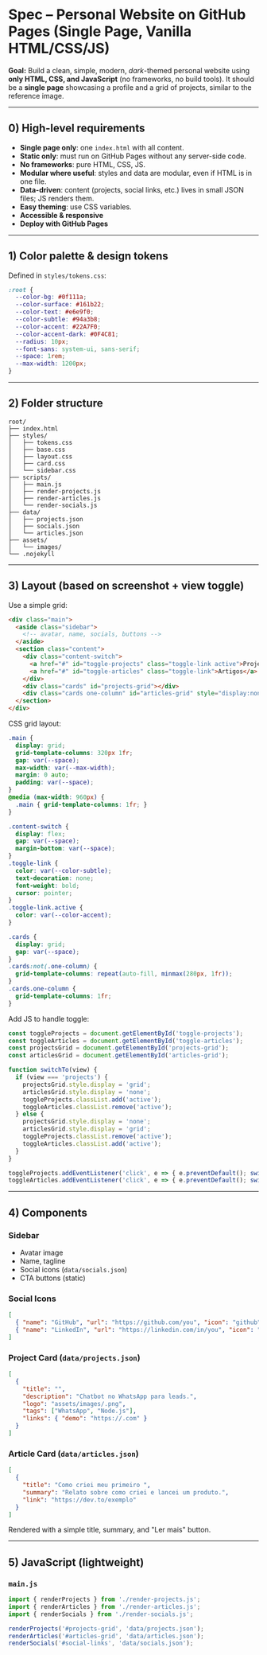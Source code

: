 # Spec – Personal Website on GitHub Pages (Single Page, Vanilla HTML/CSS/JS)

**Goal:** Build a clean, simple, modern, *dark*-themed personal website using **only HTML, CSS, and JavaScript** (no frameworks, no build tools). It should be a **single page** showcasing a profile and a grid of projects, similar to the reference image.

---

## 0) High-level requirements

* **Single page only**: one `index.html` with all content.
* **Static only**: must run on GitHub Pages without any server-side code.
* **No frameworks**: pure HTML, CSS, JS.
* **Modular where useful**: styles and data are modular, even if HTML is in one file.
* **Data-driven**: content (projects, social links, etc.) lives in small JSON files; JS renders them.
* **Easy theming**: use CSS variables.
* **Accessible & responsive**
* **Deploy with GitHub Pages**

---

## 1) Color palette & design tokens

Defined in `styles/tokens.css`:

```css
:root {
  --color-bg: #0f111a;
  --color-surface: #161b22;
  --color-text: #e6e9f0;
  --color-subtle: #94a3b8;
  --color-accent: #22A7F0;
  --color-accent-dark: #0F4C81;
  --radius: 10px;
  --font-sans: system-ui, sans-serif;
  --space: 1rem;
  --max-width: 1200px;
}
```

---

## 2) Folder structure

```
root/
├── index.html
├── styles/
│   ├── tokens.css
│   ├── base.css
│   ├── layout.css
│   ├── card.css
│   └── sidebar.css
├── scripts/
│   ├── main.js
│   ├── render-projects.js
│   ├── render-articles.js
│   └── render-socials.js
├── data/
│   ├── projects.json
│   ├── socials.json
│   └── articles.json
├── assets/
│   └── images/
└── .nojekyll
```

---

## 3) Layout (based on screenshot + view toggle)

Use a simple grid:

```html
<div class="main">
  <aside class="sidebar">
    <!-- avatar, name, socials, buttons -->
  </aside>
  <section class="content">
    <div class="content-switch">
      <a href="#" id="toggle-projects" class="toggle-link active">Projetos</a>
      <a href="#" id="toggle-articles" class="toggle-link">Artigos</a>
    </div>
    <div class="cards" id="projects-grid"></div>
    <div class="cards one-column" id="articles-grid" style="display:none;"></div>
  </section>
</div>
```

CSS grid layout:

```css
.main {
  display: grid;
  grid-template-columns: 320px 1fr;
  gap: var(--space);
  max-width: var(--max-width);
  margin: 0 auto;
  padding: var(--space);
}
@media (max-width: 960px) {
  .main { grid-template-columns: 1fr; }
}

.content-switch {
  display: flex;
  gap: var(--space);
  margin-bottom: var(--space);
}
.toggle-link {
  color: var(--color-subtle);
  text-decoration: none;
  font-weight: bold;
  cursor: pointer;
}
.toggle-link.active {
  color: var(--color-accent);
}

.cards {
  display: grid;
  gap: var(--space);
}
.cards:not(.one-column) {
  grid-template-columns: repeat(auto-fill, minmax(280px, 1fr));
}
.cards.one-column {
  grid-template-columns: 1fr;
}
```

Add JS to handle toggle:

```js
const toggleProjects = document.getElementById('toggle-projects');
const toggleArticles = document.getElementById('toggle-articles');
const projectsGrid = document.getElementById('projects-grid');
const articlesGrid = document.getElementById('articles-grid');

function switchTo(view) {
  if (view === 'projects') {
    projectsGrid.style.display = 'grid';
    articlesGrid.style.display = 'none';
    toggleProjects.classList.add('active');
    toggleArticles.classList.remove('active');
  } else {
    projectsGrid.style.display = 'none';
    articlesGrid.style.display = 'grid';
    toggleProjects.classList.remove('active');
    toggleArticles.classList.add('active');
  }
}

toggleProjects.addEventListener('click', e => { e.preventDefault(); switchTo('projects'); });
toggleArticles.addEventListener('click', e => { e.preventDefault(); switchTo('articles'); });
```

---

## 4) Components

### Sidebar

* Avatar image
* Name, tagline
* Social icons (`data/socials.json`)
* CTA buttons (static)

### Social Icons

```json
[
  { "name": "GitHub", "url": "https://github.com/you", "icon": "github" },
  { "name": "LinkedIn", "url": "https://linkedin.com/in/you", "icon": "linkedin" }
]
```

### Project Card (`data/projects.json`)

```json
[
  {
    "title": "",
    "description": "Chatbot no WhatsApp para leads.",
    "logo": "assets/images/.png",
    "tags": ["WhatsApp", "Node.js"],
    "links": { "demo": "https://.com" }
  }
]
```

### Article Card (`data/articles.json`)

```json
[
  {
    "title": "Como criei meu primeiro ",
    "summary": "Relato sobre como criei e lancei um produto.",
    "link": "https://dev.to/exemplo"
  }
]
```

Rendered with a simple title, summary, and "Ler mais" button.

---

## 5) JavaScript (lightweight)

### `main.js`

```js
import { renderProjects } from './render-projects.js';
import { renderArticles } from './render-articles.js';
import { renderSocials } from './render-socials.js';

renderProjects('#projects-grid', 'data/projects.json');
renderArticles('#articles-grid', 'data/articles.json');
renderSocials('#social-links', 'data/socials.json');
```

